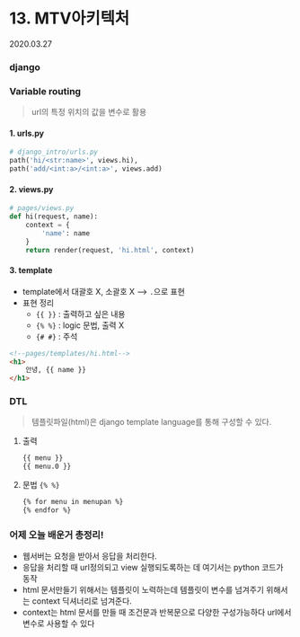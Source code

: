 # 13. MTV아키텍처

2020.03.27

### django

### Variable routing

> url의 특정 위치의 값을 변수로 활용

#### 1. urls.py

```python
# django_intro/urls.py
path('hi/<str:name>', views.hi),
path('add/<int:a>/<int:a>', views.add)
```

#### 2. views.py

```python
# pages/views.py
def hi(request, name):
    context = {
        'name': name
    }
    return render(request, 'hi.html', context)
```

#### 3. template

- template에서 대괄호 X, 소괄호 X --> `.`으로 표현
- 표현 정리
  - `{{ }}` : 출력하고 싶은 내용
  - `{% %}` : logic 문법, 출력 X
  - `{# #}` : 주석

```html
<!--pages/templates/hi.html-->
<h1>
    안녕, {{ name }}
</h1>
```

### DTL

> 템플릿파일(html)은 django template language를 통해 구성할 수 있다.

1. 출력

   ```html
   {{ menu }}
   {{ menu.0 }}
   ```

2. 문법 `{% %}`

    ```html
    {% for menu in menupan %}
    {% endfor %}
    ```

### 어제 오늘 배운거 총정리!

- 웹서버는 요청을 받아서 응답을 처리한다.
- 응답을 처리할 때 url정의되고 view 실행되도록하는 데 여기서는 python 코드가 동작
- html 문서만들기 위해서는 템플릿이 노력하는데 템플릿이 변수를 넘겨주기 위해서는 context 딕셔너리로 넘겨준다.
- context는 html  문서를 만들 때 조건문과 반복문으로 다양한 구성가능하다 url에서 변수로 사용할 수 있다